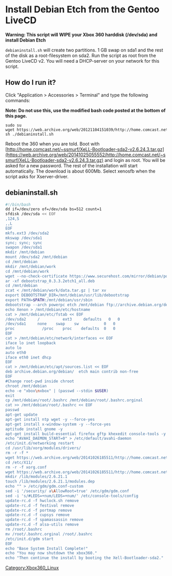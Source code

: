 # Install Debian Etch from the Gentoo LiveCD

**Warning: This script will WIPE your Xbox 360 harddisk (/dev/sda) and install Debian Etch**

`debianinstall.sh` will create two partitions. 1 GB swap on sda1 and the
rest of the disk as a root-filesystem on sda2. Run the script as root
from the Gentoo LiveCD v2. You will need a DHCP-server on your network
for this script.

## How do I run it?

Click "Application \> Accessories \> Terminal" and type the following
commands:

**Note: Do not use this, use the modified bash code posted at the bottom of this page.**

```
sudo su
wget https://web.archive.org/web/20121104151039/http://home.comcast.net/~ssmurf/debianinstall.sh
sh ./debianinstall.sh
```

Reboot the 360 when you are told. Boot with
[http://home.comcast.net/~ssmurf/XeLL-Bootloader-sda2-v2.6.24.3.tar.gz](https://web.archive.org/web/20141025055552/http://home.comcast.net/~ssmurf/XeLL-Bootloader-sda2-v2.6.24.3.tar.gz)
and login as root. You will be asked for a new password. The rest of the
installation will start automatically. The download is about 600Mb.
Select xenosfb when the script asks for
Xserver-driver.

## debianinstall.sh

```sh
#!/bin/bash
dd if=/dev/zero of=/dev/sda bs=512 count=1
sfdisk /dev/sda << EOF
,124,S
,,L
EOF
mkfs.ext3 /dev/sda2
mkswap /dev/sda1
sync; sync; sync
swapon /dev/sda1
mkdir /mnt/debian
mount /dev/sda2 /mnt/debian
cd /mnt/debian
mkdir /mnt/debian/work
cd /mnt/debian/work
wget --no-check-certificate https://www.securehost.com/mirror/debian/pool/main/d/debootstrap/debootstrap_0.3.3.2etch1_all.deb
ar -xf debootstrap_0.3.3.2etch1_all.deb
cd /mnt/debian
zcat < /mnt/debian/work/data.tar.gz | tar xv
export DEBOOTSTRAP_DIR=/mnt/debian/usr/lib/debootstrap
export PATH=$PATH:/mnt/debian/usr/sbin
debootstrap --arch powerpc etch /mnt/debian ftp://archive.debian.org/debian/
echo Xenon > /mnt/debian/etc/hostname
cat > /mnt/debian/etc/fstab << EOF
/dev/sda2     /          ext3     defaults   0   0
/dev/sda1     none    swap    sw           0   0
proc            /proc    proc    defaults  0   0
EOF
cat > /mnt/debian/etc/network/interfaces << EOF
iface lo inet loopback
auto lo
auto eth0
iface eth0 inet dhcp
EOF
cat > /mnt/debian/etc/apt/sources.list << EOF
deb archive.debian.org/debian/  etch main contrib non-free
EOF
#Change root-pwd inside chroot
chroot /mnt/debian
echo -e "xbox\nxbox" | (passwd --stdin $USER)
exit
cp /mnt/debian/root/.bashrc /mnt/debian/root/.bashrc.orginal
cat >> /mnt/debian/root/.bashrc << EOF
passwd
apt-get update
apt-get install ntp wget -y --force-yes
apt-get install x-window-system -y --force-yes
aptitude install gnome -y
apt-get install build-essential firefox gftp khexedit console-tools -y --force-yes
echo "AVAHI_DAEMON_START=0" > /etc/default/avahi-daemon
/etc/init.d/networking restart
cd /usr/lib/xorg/modules/drivers/
rm -r -f *
wget https://web.archive.org/web/20141026185511/http://home.comcast.net/~ssmurf/xenosfb_drv.so
cd /etc/X11/
rm -r -f xorg.conf
wget https://web.archive.org/web/20141026185511/http://home.comcast.net/~ssmurf/xenosfb_drv.so
mkdir /lib/modules/2.6.21.1
touch /lib/modules/2.6.21.1/modules.dep
echo "" > /etc/gdm/gdm.conf-custom
sed -i '/security/ a\AllowRoot=true' /etc/gdm/gdm.conf
sed -i 's/#LEDS=+num/LEDS=+num/' /etc/console-tools/config
update-rc.d -f hwclock.sh remove
update-rc.d -f festival remove
update-rc.d -f portmap remove
update-rc.d -f cupsys remove
update-rc.d -f spamassassin remove
update-rc.d -f alsa-utils remove
rm /root/.bashrc
mv /root/.bashrc.orginal /root/.bashrc
/etc/init.d/gdm start
EOF
echo "Base System Install Complete!"
echo "You may now shutdown the xbox360."
echo "Then continue the install by booting the Xell-Bootloader-sda2."
```

[Category:Xbox360_Linux](Category_Xbox360_Linux)